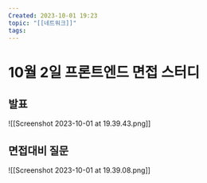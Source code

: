 ```yaml
---
Created: 2023-10-01 19:23
topic: "[[네트워크]]"
tags:
---
```

# 10월 2일 프론트엔드 면접 스터디
## 발표
![[Screenshot 2023-10-01 at 19.39.43.png]]
## 면접대비 질문

![[Screenshot 2023-10-01 at 19.39.08.png]]